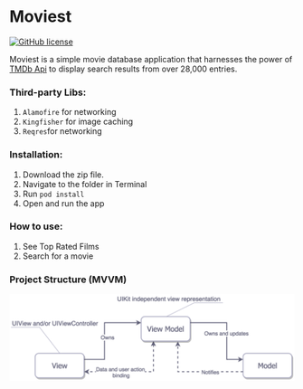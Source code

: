 # Moviest

[![GitHub license](https://img.shields.io/github/license/mashape/apistatus.svg)](https://github.com/aarifsumra/eigami/blob/develop/LICENSE)
 
Moviest is a simple movie database application that harnesses the power of [TMDb Api](https://developers.themoviedb.org/3/getting-started/introduction) to display search results from over 28,000 entries.

### Third-party Libs:
1. `Alamofire` for networking
2. `Kingfisher` for image caching
3. `Reqres`for networking

### Installation:
1. Download the zip file.
2. Navigate to the folder in Terminal
3. Run `pod install`
4. Open and run the app

### How to use:
1. See Top Rated Films
2. Search for a movie

### Project Structure (MVVM)
![MVVM ScreenShot](./images/mvvm.png)
